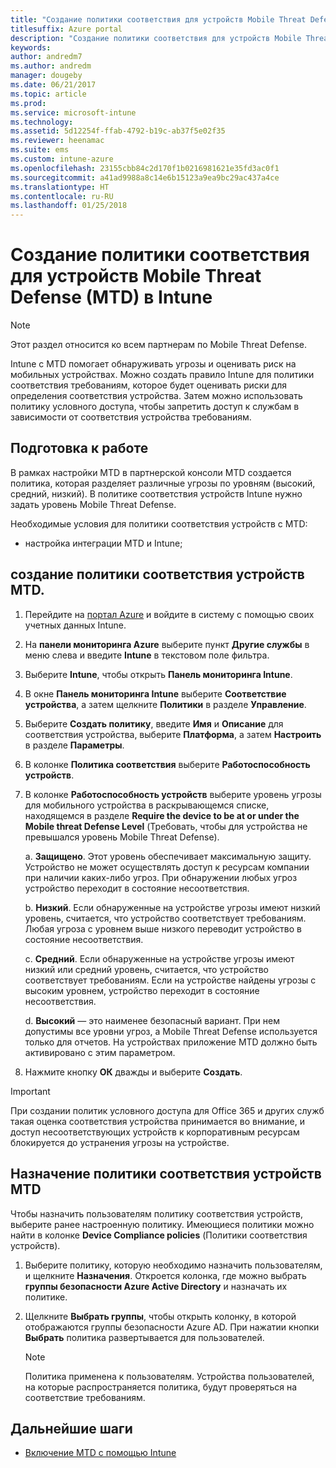 ```yaml
---
title: "Создание политики соответствия для устройств Mobile Threat Defense в Intune"
titlesuffix: Azure portal
description: "Создание политики соответствия для устройств Mobile Threat Defense в Intune"
keywords: 
author: andredm7
ms.author: andredm
manager: dougeby
ms.date: 06/21/2017
ms.topic: article
ms.prod: 
ms.service: microsoft-intune
ms.technology: 
ms.assetid: 5d12254f-ffab-4792-b19c-ab37f5e02f35
ms.reviewer: heenamac
ms.suite: ems
ms.custom: intune-azure
ms.openlocfilehash: 23155cbb84c2d170f1b0216981621e35fd3ac0f1
ms.sourcegitcommit: a41ad9988a8c14e6b15123a9ea9bc29ac437a4ce
ms.translationtype: HT
ms.contentlocale: ru-RU
ms.lasthandoff: 01/25/2018
---
```

# <a name="create-mobile-threat-defense-mtd-device-compliance-policy-with-intune"></a>Создание политики соответствия для устройств Mobile Threat Defense (MTD) в Intune

> [!NOTE] 
> Этот раздел относится ко всем партнерам по Mobile Threat Defense.

Intune с MTD помогает обнаруживать угрозы и оценивать риск на мобильных устройствах. Можно создать правило Intune для политики соответствия требованиям, которое будет оценивать риски для определения соответствия устройства. Затем можно использовать политику условного доступа, чтобы запретить доступ к службам в зависимости от соответствия устройства требованиям.

## <a name="before-you-begin"></a>Подготовка к работе

В рамках настройки MTD в партнерской консоли MTD создается политика, которая разделяет различные угрозы по уровням (высокий, средний, низкий). В политике соответствия устройств Intune нужно задать уровень Mobile Threat Defense.

Необходимые условия для политики соответствия устройств с MTD:

-   настройка интеграции MTD и Intune;

## <a name="to-create-a-mtd-device-compliance-policy"></a>создание политики соответствия устройств MTD.

1.  Перейдите на [портал Azure](https://portal.azure.com/) и войдите в систему с помощью своих учетных данных Intune.

2.  На **панели мониторинга Azure** выберите пункт **Другие службы** в меню слева и введите **Intune** в текстовом поле фильтра.

3.  Выберите **Intune**, чтобы открыть **Панель мониторинга Intune**.

4. В окне **Панель мониторинга Intune** выберите **Соответствие устройства**, а затем щелкните **Политики** в разделе **Управление**.

5.  Выберите **Создать политику**, введите **Имя** и **Описание** для соответствия устройства, выберите **Платформа**, а затем **Настроить** в разделе **Параметры**.

6.  В колонке **Политика соответствия** выберите **Работоспособность устройств**.

7.  В колонке **Работоспособность устройств** выберите уровень угрозы для мобильного устройства в раскрывающемся списке, находящемся в разделе **Require the device to be at or under the Mobile threat Defense Level** (Требовать, чтобы для устройства не превышался уровень Mobile Threat Defense).

    a.  **Защищено**. Этот уровень обеспечивает максимальную защиту. Устройство не может осуществлять доступ к ресурсам компании при наличии каких-либо угроз. При обнаружении любых угроз устройство переходит в состояние несоответствия.

    b.  **Низкий**. Если обнаруженные на устройстве угрозы имеют низкий уровень, считается, что устройство соответствует требованиям. Любая угроза с уровнем выше низкого переводит устройство в состояние несоответствия.

    c.  **Средний**. Если обнаруженные на устройстве угрозы имеют низкий или средний уровень, считается, что устройство соответствует требованиям. Если на устройстве найдены угрозы с высоким уровнем, устройство переходит в состояние несоответствия.

    d.  **Высокий** — это наименее безопасный вариант. При нем допустимы все уровни угроз, а Mobile Threat Defense используется только для отчетов. На устройствах приложение MTD должно быть активировано с этим параметром.

8.  Нажмите кнопку **ОК** дважды и выберите **Создать**.

> [!IMPORTANT]
> При создании политик условного доступа для Office 365 и других служб такая оценка соответствия устройства принимается во внимание, и доступ несоответствующих устройств к корпоративным ресурсам блокируется до устранения угрозы на устройстве.

## <a name="to-assign-a-mtd-device-compliance-policy"></a>Назначение политики соответствия устройств MTD

Чтобы назначить пользователям политику соответствия устройств, выберите ранее настроенную политику. Имеющиеся политики можно найти в колонке **Device Compliance policies** (Политики соответствия устройств).

1. Выберите политику, которую необходимо назначить пользователям, и щелкните **Назначения**. Откроется колонка, где можно выбрать **группы безопасности Azure Active Directory** и назначать их политике.

2. Щелкните **Выбрать группы**, чтобы открыть колонку, в которой отображаются группы безопасности Azure AD.  При нажатии кнопки **Выбрать** политика развертывается для пользователей.

    > [!NOTE] 
    > Политика применена к пользователям. Устройства пользователей, на которые распространяется политика, будут проверяться на соответствие требованиям.

## <a name="next-steps"></a>Дальнейшие шаги

- [Включение MTD с помощью Intune](mtd-connector-enable.md)